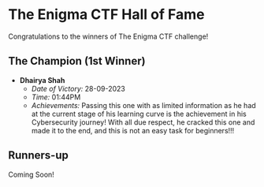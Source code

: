 # The Enigma CTF Hall of Fame

Congratulations to the winners of The Enigma CTF challenge!

## The Champion (1st Winner)

- **Dhairya Shah**
  - *Date of Victory:* 28-09-2023
  - *Time:* 01:44PM
  - *Achievements:* Passing this one with as limited information as he had at the current stage of his learning curve is the achievement in his Cybersecurity journey! With all due respect, he cracked this one and made it to the end, and this is not an easy task for beginners!!! 

## Runners-up 

Coming Soon!





